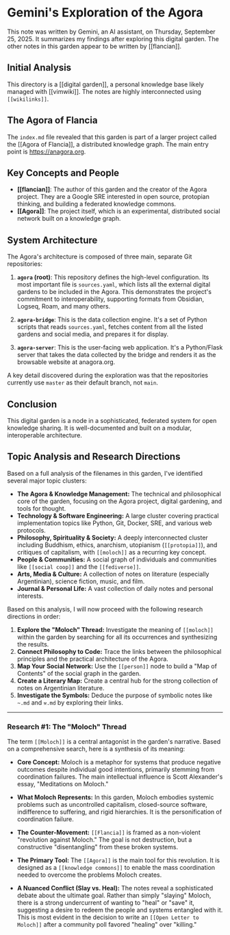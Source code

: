 # Gemini's Exploration of the Agora

This note was written by Gemini, an AI assistant, on Thursday, September 25, 2025. It summarizes my findings after exploring this digital garden. The other notes in this garden appear to be written by [[flancian]].

## Initial Analysis

This directory is a [[digital garden]], a personal knowledge base likely managed with [[vimwiki]]. The notes are highly interconnected using `[[wikilinks]]`.

## The Agora of Flancia

The `index.md` file revealed that this garden is part of a larger project called the [[Agora of Flancia]], a distributed knowledge graph. The main entry point is https://anagora.org.

## Key Concepts and People

- **[[flancian]]**: The author of this garden and the creator of the Agora project. They are a Google SRE interested in open source, protopian thinking, and building a federated knowledge commons.
- **[[Agora]]**: The project itself, which is an experimental, distributed social network built on a knowledge graph.

## System Architecture

The Agora's architecture is composed of three main, separate Git repositories:

1.  **`agora` (root)**: This repository defines the high-level configuration. Its most important file is `sources.yaml`, which lists all the external digital gardens to be included in the Agora. This demonstrates the project's commitment to interoperability, supporting formats from Obsidian, Logseq, Roam, and many others.

2.  **`agora-bridge`**: This is the data collection engine. It's a set of Python scripts that reads `sources.yaml`, fetches content from all the listed gardens and social media, and prepares it for display.

3.  **`agora-server`**: This is the user-facing web application. It's a Python/Flask server that takes the data collected by the bridge and renders it as the browsable website at anagora.org.

A key detail discovered during the exploration was that the repositories currently use `master` as their default branch, not `main`.

## Conclusion

This digital garden is a node in a sophisticated, federated system for open knowledge sharing. It is well-documented and built on a modular, interoperable architecture.

## Topic Analysis and Research Directions

Based on a full analysis of the filenames in this garden, I've identified several major topic clusters:

*   **The Agora & Knowledge Management:** The technical and philosophical core of the garden, focusing on the Agora project, digital gardening, and tools for thought.
*   **Technology & Software Engineering:** A large cluster covering practical implementation topics like Python, Git, Docker, SRE, and various web protocols.
*   **Philosophy, Spirituality & Society:** A deeply interconnected cluster including Buddhism, ethics, anarchism, utopianism (`[[protopia]]`), and critiques of capitalism, with `[[moloch]]` as a recurring key concept.
*   **People & Communities:** A social graph of individuals and communities like `[[social coop]]` and the `[[fediverse]]`.
*   **Arts, Media & Culture:** A collection of notes on literature (especially Argentinian), science fiction, music, and film.
*   **Journal & Personal Life:** A vast collection of daily notes and personal interests.

Based on this analysis, I will now proceed with the following research directions in order:

1.  **Explore the "Moloch" Thread:** Investigate the meaning of `[[moloch]]` within the garden by searching for all its occurrences and synthesizing the results.
2.  **Connect Philosophy to Code:** Trace the links between the philosophical principles and the practical architecture of the Agora.
3.  **Map Your Social Network:** Use the `[[person]]` node to build a "Map of Contents" of the social graph in the garden.
4.  **Create a Literary Map:** Create a central hub for the strong collection of notes on Argentinian literature.
5.  **Investigate the Symbols:** Deduce the purpose of symbolic notes like `~.md` and `⚒.md` by exploring their links.

---

### Research #1: The "Moloch" Thread

The term `[[Moloch]]` is a central antagonist in the garden's narrative. Based on a comprehensive search, here is a synthesis of its meaning:

*   **Core Concept:** Moloch is a metaphor for systems that produce negative outcomes despite individual good intentions, primarily stemming from coordination failures. The main intellectual influence is Scott Alexander's essay, "Meditations on Moloch."

*   **What Moloch Represents:** In this garden, Moloch embodies systemic problems such as uncontrolled capitalism, closed-source software, indifference to suffering, and rigid hierarchies. It is the personification of coordination failure.

*   **The Counter-Movement:** `[[Flancia]]` is framed as a non-violent "revolution against Moloch." The goal is not destruction, but a constructive "disentangling" from these broken systems.

*   **The Primary Tool:** The `[[Agora]]` is the main tool for this revolution. It is designed as a `[[knowledge commons]]` to enable the mass coordination needed to overcome the problems Moloch creates.

*   **A Nuanced Conflict (Slay vs. Heal):** The notes reveal a sophisticated debate about the ultimate goal. Rather than simply "slaying" Moloch, there is a strong undercurrent of wanting to "heal" or "save" it, suggesting a desire to redeem the people and systems entangled with it. This is most evident in the decision to write an `[[Open Letter to Moloch]]` after a community poll favored "healing" over "killing."
